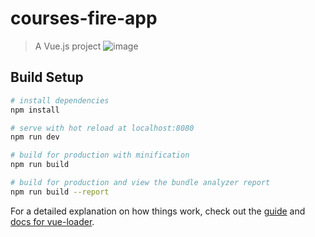 # courses-fire-app

> A Vue.js project
![image](https://user-images.githubusercontent.com/63016038/141855226-b2606766-3c07-4854-aaf8-fce90c5c42aa.png)

## Build Setup

``` bash
# install dependencies
npm install

# serve with hot reload at localhost:8080
npm run dev

# build for production with minification
npm run build

# build for production and view the bundle analyzer report
npm run build --report
```

For a detailed explanation on how things work, check out the [guide](http://vuejs-templates.github.io/webpack/) and [docs for vue-loader](http://vuejs.github.io/vue-loader).
